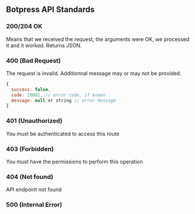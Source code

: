 ## Botpress API Standards

### 200/204 OK

Means that we received the request, the arguments were OK, we processed it and it worked. Returns JSON.

### 400 (Bad Request)

The request is invalid. Additionnal message may or may not be provided.

```js
{
  success: false,
  code: 10002, // error code, if known
  message: null or string // error message
}
```

### 401 (Unauthorized)

You must be authenticated to access this route

### 403 (Forbidden)

You must have the permissions to perform this operation

### 404 (Not found)

API endpoint not found

### 500 (Internal Error)

